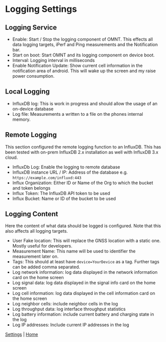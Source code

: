 # Logging Settings

## Logging Service
* Enable: Start / Stop the logging component of OMNT. This effects all data logging targets, iPerf and Ping measurements and the Notification bar.
* Start on boot: Start OMNT and its logging component on device boot.
* Interval: Logging interval in milliseconds
* Enable Notification Update: Show current cell information in the notification area of android. This will wake up the screen and my raise power consumption.

## Local Logging
* InfluxDB log: This is work in progress and should allow the usage of an on-device database
* Log file: Measurements a written to a file on the phones internal memory.

## Remote Logging
This section configured the remote logging function to an InfluxDB. This has been tested with on-prem InfluxDB 2.x installation
as well with InfluxDB 3.x cloud.

* InfluxDb Log: Enable the logging to remote database
* InfluxDB instance URL / IP: Address of the database e.g. ```https://example.com/influxd:443```
* Influx Organization: Either ID or Name of the Org to which the bucket and token belongs
* Influx Token: The InfluxDB API token to be used
* Influx Bucket: Name or ID of the bucket to be used

## Logging Content
Here the content of what data should be logged is configured. Note that this also affects all logging targets. 
* User Fake location: This will replace the GNSS location with a static one. Mostly useful for developers.
* Measurement Name: This name will be used to identifier the measurement later on.
* Tags: This should at least have ```device=YourDevice``` as a tag. Further tags can be added comma separated.
* Log network information: log data displayed in the network information card on the home screen
* Log signal data: log data displayed in the signal info card on the home screen
* Log cell information: log data displayed in the cell information card on the home screen
* Log neighbor cells: include neighbor cells in the log
* Log throughput data: log interface throughput statistics
* Log battery information: include current battery and charging state in the log
* Log IP addresses: Include current IP addresses in the log

[Settings](settings.md) | [Home](../OpenMobileNetworkToolkit.md)